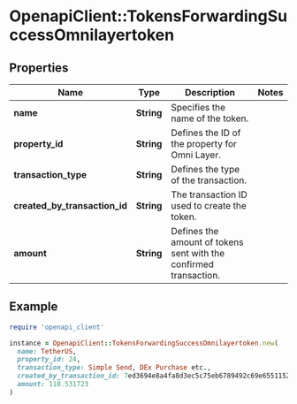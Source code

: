# OpenapiClient::TokensForwardingSuccessOmnilayertoken

## Properties

| Name | Type | Description | Notes |
| ---- | ---- | ----------- | ----- |
| **name** | **String** | Specifies the name of the token. |  |
| **property_id** | **String** | Defines the ID of the property for Omni Layer. |  |
| **transaction_type** | **String** | Defines the type of the transaction. |  |
| **created_by_transaction_id** | **String** | The transaction ID used to create the token. |  |
| **amount** | **String** | Defines the amount of tokens sent with the confirmed transaction. |  |

## Example

```ruby
require 'openapi_client'

instance = OpenapiClient::TokensForwardingSuccessOmnilayertoken.new(
  name: TetherUS,
  property_id: 24,
  transaction_type: Simple Send, DEx Purchase etc.,
  created_by_transaction_id: 7ed3694e8a4fa8d3ec5c75eb6789492c69e65511522b220e94ab51da2b6dd53c,
  amount: 110.531723
)
```

